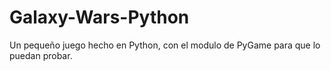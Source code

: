 # Galaxy-Wars-Python
Un pequeño juego hecho en Python, con el modulo de PyGame para que lo puedan probar. 
